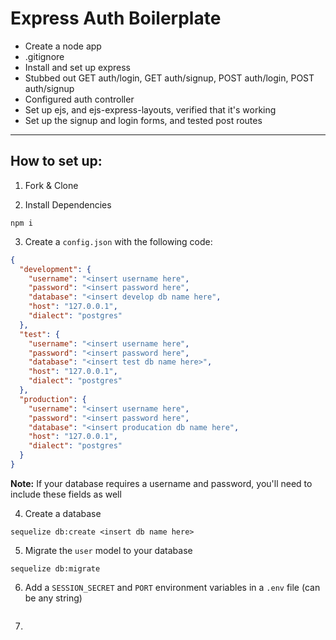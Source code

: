 # Express Auth Boilerplate

* Create a node app
* .gitignore
* Install and set up express
* Stubbed out GET auth/login, GET auth/signup, POST auth/login, POST auth/signup
* Configured auth controller
* Set up ejs, and ejs-express-layouts, verified that it's working
* Set up the signup and login forms, and tested post routes
-------
## How to set up:

1. Fork & Clone

2. Install Dependencies
```
npm i

```
3. Create a `config.json` with the following code: 

```json
{
  "development": {
    "username": "<insert username here",
    "password": "<insert password here",
    "database": "<insert develop db name here",
    "host": "127.0.0.1",
    "dialect": "postgres"
  },
  "test": {
    "username": "<insert username here",
    "password": "<insert password here",
    "database": "<insert test db name here>",
    "host": "127.0.0.1",
    "dialect": "postgres"
  },
  "production": {
    "username": "<insert username here",
    "password": "<insert password here",
    "database": "<insert producation db name here",
    "host": "127.0.0.1",
    "dialect": "postgres"
  }
}
```
**Note:** If your database requires a username and password, you'll need to include these fields as well


4. Create a database
```
sequelize db:create <insert db name here>

```

5. Migrate the `user` model to your database
```
sequelize db:migrate

```

6. Add a `SESSION_SECRET` and `PORT` environment variables in a `.env` file (can be any string)

```

```
7. 
